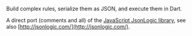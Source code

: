 Build complex rules, serialize them as JSON, and execute them in Dart.

A direct port (comments and all) of the 
[JavaScript JsonLogic library](https://github.com/jwadhams/json-logic-js/), 
see also [http://jsonlogic.com/](http://jsonlogic.com/).
